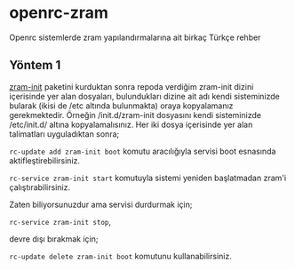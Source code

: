 # openrc-zram
Openrc sistemlerde zram yapılandırmalarına ait birkaç Türkçe rehber

## Yöntem 1

[zram-init](https://github.com/vaeth/zram-init) paketini kurduktan sonra repoda verdiğim zram-init dizini içerisinde yer alan dosyaları, bulundukları dizine ait adı kendi sisteminizde bularak (ikisi de /etc altında bulunmakta) oraya kopyalamanız gerekmektedir. Örneğin /init.d/zram-init dosyasını kendi sisteminizde /etc/init.d/ altına kopyalamalısınız. Her iki dosya içerisinde yer alan talimatları uyguladıktan sonra;

`rc-update add zram-init boot` komutu aracılığıyla servisi boot esnasında aktifleştirebilirsiniz. 

`rc-service zram-init start` komutuyla sistemi yeniden başlatmadan zram'i çalıştırabilirsiniz.

Zaten biliyorsunuzdur ama servisi durdurmak için;

`rc-service zram-init stop`, 

devre dışı bırakmak için;

`rc-update delete zram-init boot` komutunu kullanabilirsiniz.
